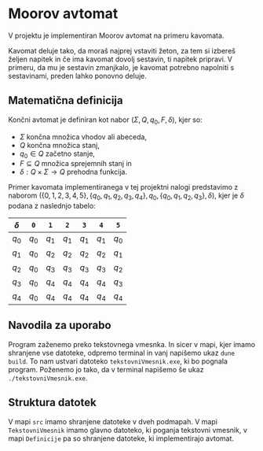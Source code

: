# Moorov avtomat

V projektu je implementiran Moorov avtomat na primeru kavomata.

Kavomat deluje tako, da moraš najprej vstaviti žeton, za tem si izbereš željen napitek in če ima kavomat dovolj sestavin, ti napitek pripravi. V primeru, da mu
je sestavin zmanjkalo, je kavomat potrebno napolniti s sestavinami, preden lahko ponovno deluje. 

## Matematična definicija

Končni avtomat je definiran kot nabor $(\Sigma, Q, q_0, F, \delta)$, kjer so:

- $\Sigma$ končna množica vhodov ali abeceda,
- $Q$ končna množica stanj,
- $q_0 \in Q$ začetno stanje,
- $F \subseteq Q$ množica sprejemnih stanj in
- $\delta : Q \times \Sigma \to Q$ prehodna funkcija.

Primer kavomata implementiranega v tej projektni nalogi predstavimo z naborom 
$(\{0, 1, 2, 3, 4, 5\}, \{q_0, q_1, q_2, q_3, q_4\}, q_0, \{q_0, q_1, q_2, q_3\}, \delta)$, kjer je $\delta$ podana z naslednjo tabelo:

| $\delta$ | `0`   | `1`   | `2`   | `3`   | `4`   | `5`   |
| -------- | ----- | ----- | ----- | ----- | ----- | ----- |
| $q_0$    | $q_0$ | $q_1$ | $q_1$ | $q_1$ | $q_1$ | $q_0$ |
| $q_1$    | $q_0$ | $q_2$ | $q_2$ | $q_2$ | $q_2$ | $q_1$ |
| $q_2$    | $q_0$ | $q_3$ | $q_3$ | $q_3$ | $q_3$ | $q_2$ |
| $q_3$    | $q_0$ | $q_4$ | $q_4$ | $q_4$ | $q_4$ | $q_3$ |
| $q_4$    | $q_0$ | $q_4$ | $q_4$ | $q_4$ | $q_4$ | $q_4$ |

## Navodila za uporabo

Program zaženemo preko tekstovnega vmesnka. In sicer v mapi, kjer imamo shranjene vse datoteke, odpremo terminal in vanj napišemo ukaz `dune build`.
To nam ustvari datoteko `tekstovniVmesnik.exe`, ki bo pognala program. Poženemo jo tako, da v terminal napišemo še ukaz `./tekstovniVmesnik.exe`.

## Struktura datotek

V mapi `src` imamo shranjene datoteke v dveh podmapah. V mapi `TekstovniVmesnik` imamo glavno datoteko, ki poganja tekstovni vmesnik, v mapi `Definicije`
pa so shranjene datoteke, ki implementirajo avtomat.

